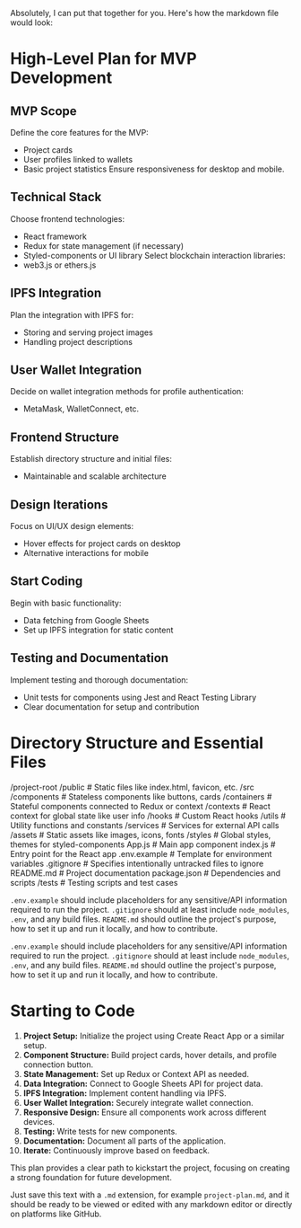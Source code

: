 Absolutely, I can put that together for you. Here's how the markdown file would look:


# High-Level Plan for MVP Development

## MVP Scope
Define the core features for the MVP:
- Project cards
- User profiles linked to wallets
- Basic project statistics
Ensure responsiveness for desktop and mobile.

## Technical Stack
Choose frontend technologies:
- React framework
- Redux for state management (if necessary)
- Styled-components or UI library
Select blockchain interaction libraries:
- web3.js or ethers.js

## IPFS Integration
Plan the integration with IPFS for:
- Storing and serving project images
- Handling project descriptions

## User Wallet Integration
Decide on wallet integration methods for profile authentication:
- MetaMask, WalletConnect, etc.

## Frontend Structure
Establish directory structure and initial files:
- Maintainable and scalable architecture

## Design Iterations
Focus on UI/UX design elements:
- Hover effects for project cards on desktop
- Alternative interactions for mobile

## Start Coding
Begin with basic functionality:
- Data fetching from Google Sheets
- Set up IPFS integration for static content

## Testing and Documentation
Implement testing and thorough documentation:
- Unit tests for components using Jest and React Testing Library
- Clear documentation for setup and contribution

# Directory Structure and Essential Files

/project-root
  /public          # Static files like index.html, favicon, etc.
  /src
    /components    # Stateless components like buttons, cards
    /containers    # Stateful components connected to Redux or context
    /contexts      # React context for global state like user info
    /hooks         # Custom React hooks
    /utils         # Utility functions and constants
    /services      # Services for external API calls
    /assets        # Static assets like images, icons, fonts
    /styles        # Global styles, themes for styled-components
    App.js         # Main app component
    index.js       # Entry point for the React app
  .env.example    # Template for environment variables
  .gitignore      # Specifies intentionally untracked files to ignore
  README.md       # Project documentation
  package.json    # Dependencies and scripts
  /tests          # Testing scripts and test cases

`.env.example` should include placeholders for any sensitive/API information required to run the project. `.gitignore` should at least include `node_modules`, `.env`, and any build files. `README.md` should outline the project's purpose, how to set it up and run it locally, and how to contribute.


`.env.example` should include placeholders for any sensitive/API information required to run the project. `.gitignore` should at least include `node_modules`, `.env`, and any build files. `README.md` should outline the project's purpose, how to set it up and run it locally, and how to contribute.

# Starting to Code

1. **Project Setup:** Initialize the project using Create React App or a similar setup.
2. **Component Structure:** Build project cards, hover details, and profile connection button.
3. **State Management:** Set up Redux or Context API as needed.
4. **Data Integration:** Connect to Google Sheets API for project data.
5. **IPFS Integration:** Implement content handling via IPFS.
6. **User Wallet Integration:** Securely integrate wallet connection.
7. **Responsive Design:** Ensure all components work across different devices.
8. **Testing:** Write tests for new components.
9. **Documentation:** Document all parts of the application.
10. **Iterate:** Continuously improve based on feedback.

This plan provides a clear path to kickstart the project, focusing on creating a strong foundation for future development.



Just save this text with a `.md` extension, for example `project-plan.md`, and it should be ready to be viewed or edited with any markdown editor or directly on platforms like GitHub.
